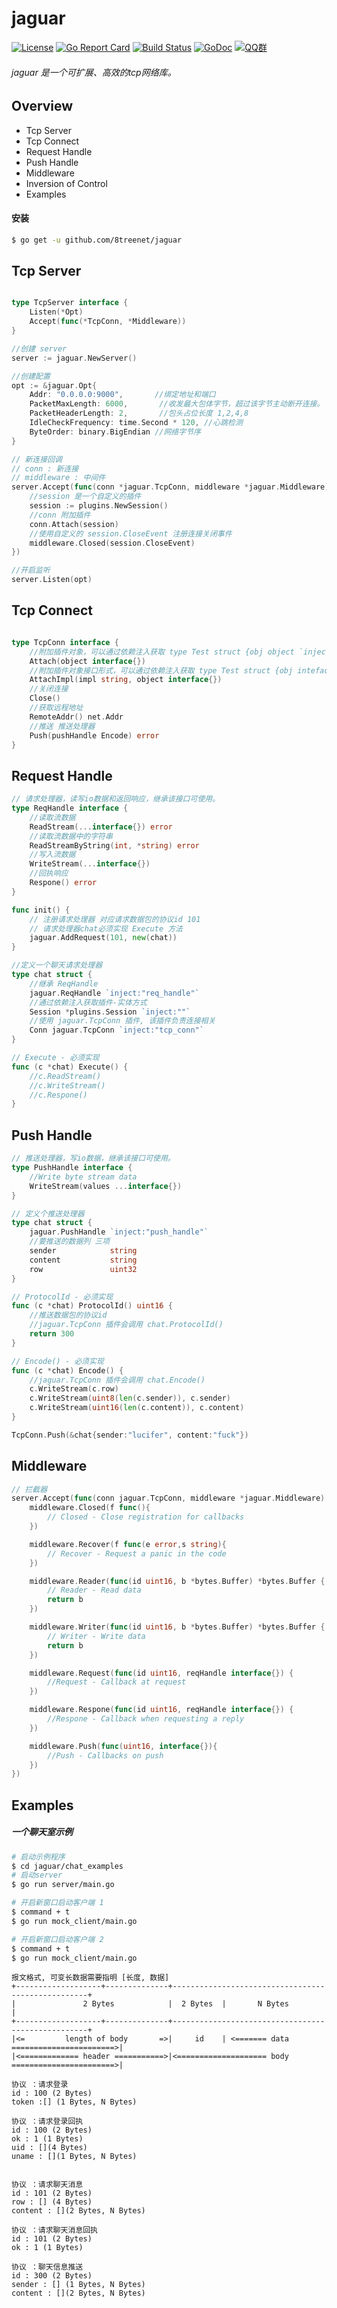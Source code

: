 # jaguar
[![License](https://img.shields.io/badge/License-Apache%202.0-blue.svg)](https://github.com/8treenet/gotree/blob/master/LICENSE) [![Go Report Card](https://goreportcard.com/badge/github.com/8treenet/tcp)](https://goreportcard.com/report/github.com/8treenet/tcp) [![Build Status](https://travis-ci.org/8treenet/gotree.svg?branch=master)](https://travis-ci.org/8treenet/gotree) [![GoDoc](https://godoc.org/github.com/8treenet/gotree?status.svg)](https://godoc.org/github.com/8treenet/gotree) [![QQ群](https://img.shields.io/:QQ%E7%BE%A4-602434016-blue.svg)](https://github.com/8treenet/jaguar) 

###### jaguar 是一个可扩展、高效的tcp网络库。

## Overview
- Tcp Server
- Tcp Connect
- Request Handle
- Push Handle
- Middleware
- Inversion of Control
- Examples

#### 安装
```sh
$ go get -u github.com/8treenet/jaguar
```

## Tcp Server
```go

type TcpServer interface {
    Listen(*Opt)
    Accept(func(*TcpConn, *Middleware))
}

//创建 server
server := jaguar.NewServer()

//创建配置
opt := &jaguar.Opt{
    Addr: "0.0.0.0:9000",       //绑定地址和端口
    PacketMaxLength: 6000,       //收发最大包体字节，超过该字节主动断开连接。
    PacketHeaderLength: 2,       //包头占位长度 1,2,4,8
    IdleCheckFrequency: time.Second * 120, //心跳检测
    ByteOrder: binary.BigEndian //网络字节序
}

// 新连接回调
// conn : 新连接
// middleware : 中间件
server.Accept(func(conn *jaguar.TcpConn, middleware *jaguar.Middleware) {
    //session 是一个自定义的插件
    session := plugins.NewSession()
    //conn 附加插件
    conn.Attach(session)
    //使用自定义的 session.CloseEvent 注册连接关闭事件
    middleware.Closed(session.CloseEvent)
})

//开启监听
server.Listen(opt)
```

## Tcp Connect
```go

type TcpConn interface {
    //附加插件对象，可以通过依赖注入获取 type Test struct {obj object `inject:""`}
    Attach(object interface{})
    //附加插件对象接口形式，可以通过依赖注入获取 type Test struct {obj inteface `inject:"impl"`}
    AttachImpl(impl string, object interface{})
    //关闭连接
    Close()
    //获取远程地址
    RemoteAddr() net.Addr
    //推送 推送处理器
    Push(pushHandle Encode) error
}
```


## Request Handle
```go
// 请求处理器，读写io数据和返回响应，继承该接口可使用。
type ReqHandle interface {
    //读取流数据
    ReadStream(...interface{}) error
    //读取流数据中的字符串
    ReadStreamByString(int, *string) error
    //写入流数据
    WriteStream(...interface{})
    //回执响应
    Respone() error
}

func init() {
    // 注册请求处理器 对应请求数据包的协议id 101
    // 请求处理器chat必须实现 Execute 方法
    jaguar.AddRequest(101, new(chat))
}

//定义一个聊天请求处理器
type chat struct {
    //继承 ReqHandle
    jaguar.ReqHandle `inject:"req_handle"`
    //通过依赖注入获取插件-实体方式
    Session *plugins.Session `inject:""`
    //使用 jaguar.TcpConn 插件, 该插件负责连接相关
    Conn jaguar.TcpConn `inject:"tcp_conn"`
}

// Execute - 必须实现
func (c *chat) Execute() {
    //c.ReadStream()
    //c.WriteStream()
    //c.Respone()
}
```

## Push Handle
```go
// 推送处理器，写io数据，继承该接口可使用。
type PushHandle interface {
    //Write byte stream data
    WriteStream(values ...interface{})
}

// 定义个推送处理器
type chat struct {
    jaguar.PushHandle `inject:"push_handle"`
    //要推送的数据列 三项
    sender            string
    content           string
    row               uint32
}

// ProtocolId - 必须实现
func (c *chat) ProtocolId() uint16 {
    //推送数据包的协议id
    //jaguar.TcpConn 插件会调用 chat.ProtocolId()
    return 300
}

// Encode() - 必须实现
func (c *chat) Encode() {
    //jaguar.TcpConn 插件会调用 chat.Encode()
    c.WriteStream(c.row)
    c.WriteStream(uint8(len(c.sender)), c.sender)
    c.WriteStream(uint16(len(c.content)), c.content)
}

TcpConn.Push(&chat{sender:"lucifer", content:"fuck"})
```


## Middleware
```go
// 拦截器
server.Accept(func(conn jaguar.TcpConn, middleware *jaguar.Middleware) {
    middleware.Closed(f func(){
        // Closed - Close registration for callbacks
    })

    middleware.Recover(f func(e error,s string){
        // Recover - Request a panic in the code
    })

    middleware.Reader(func(id uint16, b *bytes.Buffer) *bytes.Buffer {
        // Reader - Read data
        return b
    })

    middleware.Writer(func(id uint16, b *bytes.Buffer) *bytes.Buffer {
        // Writer - Write data
        return b
    })

    middleware.Request(func(id uint16, reqHandle interface{}) {
        //Request - Callback at request
    })

    middleware.Respone(func(id uint16, reqHandle interface{}) {
        //Respone - Callback when requesting a reply
    })

    middleware.Push(func(uint16, interface{}){
        //Push - Callbacks on push
    })
})
```

## Examples
##### 一个聊天室示例
```sh
# 启动示例程序
$ cd jaguar/chat_examples
# 启动server
$ go run server/main.go 

# 开启新窗口启动客户端 1
$ command + t
$ go run mock_client/main.go 

# 开启新窗口启动客户端 2
$ command + t
$ go run mock_client/main.go 
```

```
报文格式, 可变长数据需要指明 [长度, 数据]
+-------------------+--------------+---------------------------------------------------+
|               2 Bytes            |  2 Bytes  |       N Bytes                         |
+-------------------+--------------+---------------------------------------------------+
|<=         length of body       =>|     id    | <======= data =======================>|
|<============= header ===========>|<==================== body =======================>|

协议 ：请求登录
id : 100 (2 Bytes)
token :[] (1 Bytes, N Bytes)

协议 ：请求登录回执
id : 100 (2 Bytes)
ok : 1 (1 Bytes)
uid : [](4 Bytes)
uname : [](1 Bytes, N Bytes)


协议 ：请求聊天消息
id : 101 (2 Bytes)
row : [] (4 Bytes)
content : [](2 Bytes, N Bytes)

协议 ：请求聊天消息回执
id : 101 (2 Bytes)
ok : 1 (1 Bytes)

协议 ：聊天信息推送
id : 300 (2 Bytes)
sender : [] (1 Bytes, N Bytes)
content : [](2 Bytes, N Bytes)
```